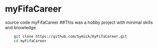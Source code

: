 # myFifaCareer

source code myFifaCareer
##This was a hobby project with minimal skills and knowledge

```bash
    git clone https://github.com/Symick/myFifaCareer.git
    cd myFifaCareer
```
